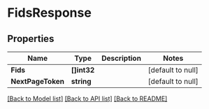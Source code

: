 # FidsResponse

## Properties
Name | Type | Description | Notes
------------ | ------------- | ------------- | -------------
**Fids** | **[]int32** |  | [default to null]
**NextPageToken** | **string** |  | [default to null]

[[Back to Model list]](../README.md#documentation-for-models) [[Back to API list]](../README.md#documentation-for-api-endpoints) [[Back to README]](../README.md)

